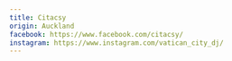```yaml
---
title: Citacsy
origin: Auckland
facebook: https://www.facebook.com/citacsy/
instagram: https://www.instagram.com/vatican_city_dj/
---
```

